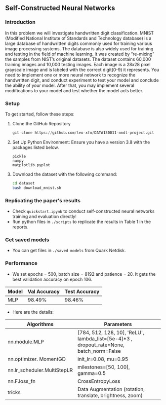 ## Self-Constructed Neural Networks

### Introduction

In this problem we will investigate handwritten digit classification. MNIST (Modified National Institute of Standards and Technology database) is a large database of handwritten digits commonly used for training various image processing systems. The database is also widely used for training and testing in the field of machine learning. It was created by “re-mixing” the samples from NIST’s original datasets. The dataset contains 60,000 training images and 10,000 testing images. Each image is a 28x28 pixel grayscale image and is labeled with the correct digit(0-9) it represents. You need to implement one or more neural network to recognize the handwritten digit, and conduct experiment to test your model and conclude the ability of your model. After that, you may implement several modifications to your model and test whether the model acts better.

### Setup

To get started, follow these steps:

1. Clone the GitHub Repository

   ```python
   git clone https://github.com/leo-xfm/DATA130011-nndl-project.git
   ```

2. Set Up Python Environment: Ensure you have a version 3.8 with the packages listed below.

   ```
   pickle
   numpy
   matplotlib.pyplot
   ```

3. Download the dataset with the following command:

   ```bash
   cd dataset
   bash download_mnist.sh
   ```

### Replicating the paper's results

+ Check `quickstart.ipynb` to conduct self-constructed neural networks training and evaluation directly!
+ Run python files in `./scripts` to replicate the results in Table 1 in the reports.

### Get saved models

+ You can get files in `./saved models` from Quark Netdisk.


### Performance

+ We set epochs = 500, batch size = 8192 and patience = 20. It gets the best validation accuracy on epoch 106.

| **Model** | **Val Accuracy** | **Test Accuracy** |
| --------- | ---------------- | ----------------- |
| MLP       | 98.49%           | 98.46%            |

+ Here are the details: 

| **Algorithms**              | **Parameters**                                               |
| --------------------------- | ------------------------------------------------------------ |
| nn.module.MLP               | [784, 512, 128, 10], 'ReLU',  lambda_list=[5e-4]*3 , dropout_rate=None, batch_norm=False |
| nn.optimizer. MomentGD      | init_lr=0.08, mu=0.95                                        |
| nn.lr_scheduler.MultiStepLR | milestones=[50, 100], gamma=0.5                              |
| nn.F.loss_fn                | CrossEntropyLoss                                             |
| tricks                      | Data Augmentation (rotation, translate, brightness, zoom)    |

